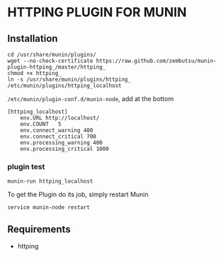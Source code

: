 # HTTPING PLUGIN FOR MUNIN

## Installation

``` shell
cd /usr/share/munin/plugins/
wget --no-check-certificate https://raw.github.com/zembutsu/munin-plugin-httping_/master/httping_
chmod +x httping_
ln -s /usr/share/munin/plugins/httping_ /etc/munin/plugins/httping_localhost
```

`/etc/munin/plugin-conf.d/munin-node`, add at the bottom

```
[httping_localhost]
    env.URL	http://localhost/
    env.COUNT	5
    env.connect_warning 400
    env.connect_critical 700
    env.processing_warning 400
    env.processing_critical 1000
```

### plugin test

``` shell
munin-run httping_localhost
```

To get the Plugin do its job, simply restart Munin

``` shell
service munin-node restart
```

## Requirements

 * httping
